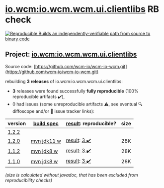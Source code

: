 [io.wcm:io.wcm.wcm.ui.clientlibs](https://central.sonatype.com/artifact/io.wcm/io.wcm.wcm.ui.clientlibs/1.2.0/versions) RB check
=======

[![Reproducible Builds](https://reproducible-builds.org/images/logos/rb.svg) an independently-verifiable path from source to binary code](https://reproducible-builds.org/)

## Project: [io.wcm:io.wcm.wcm.ui.clientlibs](https://central.sonatype.com/artifact/io.wcm/io.wcm.wcm.ui.clientlibs/1.2.0/versions)

Source code: [https://github.com/wcm-io/wcm-io-wcm.git](https://github.com/wcm-io/wcm-io-wcm.git)

rebuilding **3 releases** of io.wcm:io.wcm.wcm.ui.clientlibs:
- **3** releases were found successfully **fully reproducible** (100% reproducible artifacts :heavy_check_mark:),
- 0 had issues (some unreproducible artifacts :warning:, see eventual :mag: diffoscope and/or :memo: issue tracker links):

| version | [build spec](/BUILDSPEC.md) | [result](https://reproducible-builds.org/docs/jvm/): reproducible? | size |
| -- | --------- | ------ | -- |
| [1.2.2](https://central.sonatype.com/artifact/io.wcm/io.wcm.wcm.ui.clientlibs/1.2.2/pom) | | | |
| [1.2.0](https://central.sonatype.com/artifact/io.wcm/io.wcm.wcm.ui.clientlibs/1.2.0/pom) | [mvn jdk11 w](wcm-ui-clientlibs-1.2.0.buildspec) | [result](io.wcm.wcm.ui.clientlibs-1.2.0.buildinfo): [3 :heavy_check_mark: ](io.wcm.wcm.ui.clientlibs-1.2.0.buildcompare) | 28K |
| [1.1.2](https://central.sonatype.com/artifact/io.wcm/io.wcm.wcm.ui.clientlibs/1.1.2/pom) | [mvn jdk8 w](wcm-ui-clientlibs-1.1.2.buildspec) | [result](io.wcm.wcm.ui.clientlibs-1.1.2.buildinfo): [3 :heavy_check_mark: ](io.wcm.wcm.ui.clientlibs-1.1.2.buildcompare) | 28K |
| [1.1.0](https://central.sonatype.com/artifact/io.wcm/io.wcm.wcm.ui.clientlibs/1.1.0/pom) | [mvn jdk8 w](wcm-ui-clientlibs-1.1.0.buildspec) | [result](io.wcm.wcm.ui.clientlibs-1.1.0.buildinfo): [3 :heavy_check_mark: ](io.wcm.wcm.ui.clientlibs-1.1.0.buildcompare) | 28K |

<i>(size is calculated without javadoc, that has been excluded from reproducibility checks)</i>

